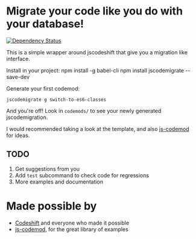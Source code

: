 # Migrate your code like you do with your database!

[![Dependency Status](https://david-dm.org/brysgo/jscodemigrate.svg)](https://david-dm.org/brysgo/jscodemigrate)

This is a simple wrapper around jscodeshift that give you a migration like interface.

Install in your project:
    npm install -g babel-cli
    npm install jscodemigrate --save-dev

Generate your first codemod:

    jscodemigrate g switch-to-es6-classes
    
And you're off! Look in `codemods/` to see your newly generated jscodemigration.

I would recommended taking a look at the template, and also [js-codemod](https://github.com/cpojer/js-codemod)
for ideas.

## TODO

1. Get suggestions from you
2. Add `test` subcommand to check code for regressions
3. More examples and documentation

# Made possible by
* [Codeshift](https://github.com/facebook/jscodeshift) and everyone who made it possible
* [js-codemod](https://github.com/cpojer/js-codemod), for the great library of examples
